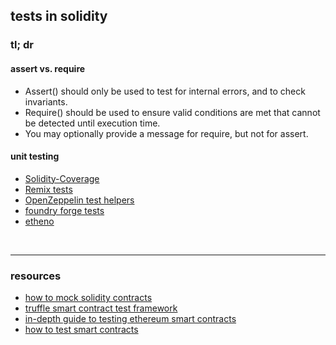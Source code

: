## tests in solidity

### tl; dr

#### assert vs. require

* Assert() should only be used to test for internal errors, and to check invariants.
* Require() should be used to ensure valid conditions are met that cannot be detected until execution time.
* You may optionally provide a message for require, but not for assert.



#### unit testing


* [Solidity-Coverage](https://github.com/sc-forks/solidity-coverage)
* [Remix tests](https://github.com/ethereum/remix-project/tree/master/libs/remix-tests)
* [OpenZeppelin test helpers](https://github.com/OpenZeppelin/openzeppelin-test-helpers)
* [foundry forge tests](https://github.com/foundry-rs/foundry/tree/master/forge)
* [etheno](https://github.com/crytic/etheno)



<br>

---

### resources


* [how to mock solidity contracts](https://ethereum.org/en/developers/tutorials/how-to-mock-solidity-contracts-for-testing/)
* [truffle smart contract test framework](https://ethereum.org/en/developers/tutorials/how-to-mock-solidity-contracts-for-testing/)
* [in-depth guide to testing ethereum smart contracts](https://iamdefinitelyahuman.medium.com/an-in-depth-guide-to-testing-ethereum-smart-contracts-2e41b2770297)
* [how to test smart contracts](https://betterprogramming.pub/how-to-test-ethereum-smart-contracts-35abc8fa199d)
